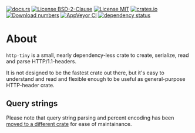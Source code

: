 [![docs.rs](https://docs.rs/http-tiny/badge.svg)](https://docs.rs/http-tiny)
[![License BSD-2-Clause](https://img.shields.io/badge/License-BSD--2--Clause-blue.svg)](https://opensource.org/licenses/BSD-2-Clause)
[![License MIT](https://img.shields.io/badge/License-MIT-blue.svg)](https://opensource.org/licenses/MIT)
[![crates.io](https://img.shields.io/crates/v/http-tiny.svg)](https://crates.io/crates/http-tiny)
[![Download numbers](https://img.shields.io/crates/d/http-tiny.svg)](https://crates.io/crates/http-tiny)
[![AppVeyor CI](https://ci.appveyor.com/api/projects/status/github/KizzyCode/http-tiny-rust?svg=true)](https://ci.appveyor.com/project/KizzyCode/http-tiny-rust)
[![dependency status](https://deps.rs/crate/http-tiny/latest/status.svg)](https://deps.rs/crate/http-tiny)


# About
`http-tiny` is a small, nearly dependency-less crate to create, serialize, read and parse HTTP/1.1-headers.

It is not designed to be the fastest crate out there, but it's easy to understand and read and flexible enough to be
useful as general-purpose HTTP-header crate.

## Query strings
Please note that query string parsing and percent encoding has been
[moved to a different crate](https://crates.io/crates/querystring_tiny) for ease of maintainance.
